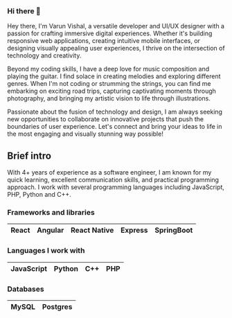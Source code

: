 ### Hi there 👋

<!--
**vizvarun/vizvarun** is a ✨ _special_ ✨ repository because its `README.md` (this file) appears on your GitHub profile.

Here are some ideas to get you started:

- 🔭 I’m currently working on ...
- 🌱 I’m currently learning ...
- 👯 I’m looking to collaborate on ...
- 🤔 I’m looking for help with ...
- 💬 Ask me about ...
- 📫 How to reach me: ...
- 😄 Pronouns: ...
- ⚡ Fun fact: ...
-->

Hey there, I'm Varun Vishal, a versatile developer and UI/UX designer with a passion for crafting immersive digital experiences. Whether it's building responsive web applications, creating intuitive mobile interfaces, or designing visually appealing user experiences, I thrive on the intersection of technology and creativity.

Beyond my coding skills, I have a deep love for music composition and playing the guitar. I find solace in creating melodies and exploring different genres. When I'm not coding or strumming the strings, you can find me embarking on exciting road trips, capturing captivating moments through photography, and bringing my artistic vision to life through illustrations.

Passionate about the fusion of technology and design, I am always seeking new opportunities to collaborate on innovative projects that push the boundaries of user experience. Let's connect and bring your ideas to life in the most engaging and visually stunning way possible!

## Brief intro

With 4+ years of experience as a software engineer, I am known for my quick learning, excellent communication skills, and practical programming approach. I work with several programming languages including JavaScript, PHP, Python and C++.

### Frameworks and libraries

| React | Angular | React Native | Express | SpringBoot |
| ----- | ------- | ------------ | ------- | ---------- |

### Languages I work with

| JavaScript | Python | C++ | PHP |
| :--------: | :----: | :-: | --- |

### Databases

| MySQL | Postgres |
| ----- | -------- |
